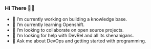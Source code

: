 ### Hi There 👋👋


- 🔭 I’m currently working on building a knowledge base.
- 🌱 I’m currently learning Openshift.
- 👯 I’m looking to collaborate on open source projects.
- 🤔 I’m looking for help with DevRel and all its shenanigans. 
- 💬 Ask me about DevOps and getting started with programming.

